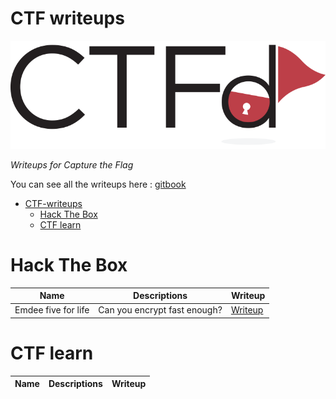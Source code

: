 # CTF writeups
<center>
<img src="./resources/images/logo.png">
</center>

<i>Writeups for Capture the Flag</i>

You can see all the writeups here : <a href="https://hsnhk.gitbook.io/ctf-writeups/">gitbook</a>

* [CTF-writeups](https://github.com/HSNHK/CTF-writeups)
    * [Hack The Box](#-hack-the-box)
    * [CTF learn](#-cTF-learn)

# Hack The Box
| Name  | Descriptions | Writeup | 
| ----- | ------------ | ------- |
| Emdee five for life | Can you encrypt fast enough? | [Writeup](HackTheBox/challenges/web/Emdee-five-for-life) |

# CTF learn
| Name  | Descriptions | Writeup | 
| ----- | ------------ | ------- |
